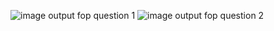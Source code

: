 ![image](https://github.com/dev-aashutosh/c-language/assets/149941495/b59e5d9e-45d3-49d7-94f8-818bd0f11e98)
output fop question 1
![image](https://github.com/dev-aashutosh/c-language/assets/149941495/c7000a84-c4ce-4b6a-b1e8-1a88098ba7f9)
output fop question 2
